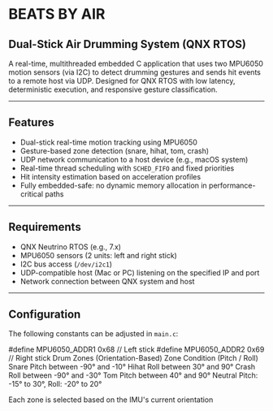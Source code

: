# BEATS BY AIR

## Dual-Stick Air Drumming System (QNX RTOS)

A real-time, multithreaded embedded C application that uses two MPU6050 motion sensors (via I2C) to detect drumming gestures and sends hit events to a remote host via UDP. Designed for QNX RTOS with low latency, deterministic execution, and responsive gesture classification.

---

## Features

- Dual-stick real-time motion tracking using MPU6050
- Gesture-based zone detection (snare, hihat, tom, crash)
- UDP network communication to a host device (e.g., macOS system)
- Real-time thread scheduling with `SCHED_FIFO` and fixed priorities
- Hit intensity estimation based on acceleration profiles
- Fully embedded-safe: no dynamic memory allocation in performance-critical paths

---

## Requirements

- QNX Neutrino RTOS (e.g., 7.x)
- MPU6050 sensors (2 units: left and right stick)
- I2C bus access (`/dev/i2c1`)
- UDP-compatible host (Mac or PC) listening on the specified IP and port
- Network connection between QNX system and host

---

## Configuration

The following constants can be adjusted in `main.c`:

#define MPU6050_ADDR1 0x68  // Left stick
#define MPU6050_ADDR2 0x69  // Right stick
Drum Zones (Orientation-Based)
Zone	Condition (Pitch / Roll)
Snare	Pitch between -90° and -10°
Hihat	Roll between 30° and 90°
Crash	Roll between -90° and -30°
Tom	Pitch between 40° and 90°
Neutral	Pitch: -15° to 30°, Roll: -20° to 20°

Each zone is selected based on the IMU's current orientation
